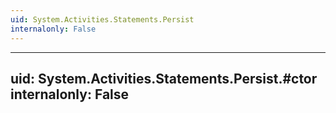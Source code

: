 ```yaml
---
uid: System.Activities.Statements.Persist
internalonly: False
---
```


---
uid: System.Activities.Statements.Persist.#ctor
internalonly: False
---
